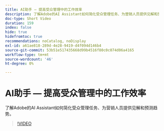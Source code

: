 ```yaml
---
title: AI助手 — 提高受众管理中的工作效率
description: 了解Adobe的AI Assistant如何简化受众管理任务、为营销人员提供见解和预测趋势。
doc-type: Short Video
duration: 159
index: false
hide: true
hidefromtoc: true
recommendations: noCatalog, noDisplay
exl-id: a61ae818-289d-4e28-9419-d4f094d146b4
source-git-commit: 53b51e517435668d99b4516f80c0c074d06a4165
workflow-type: tm+mt
source-wordcount: '46'
ht-degree: 0%

---
```


# AI助手 — 提高受众管理中的工作效率

了解Adobe的AI Assistant如何简化受众管理任务、为营销人员提供见解和预测趋势。

<!-- 82_OS512_3442427_158_ai-assistant-boosting-productivity-in-audience-management -->
>[!VIDEO](https://video.tv.adobe.com/v/3458182/?learn=on&enablevpops=true)
